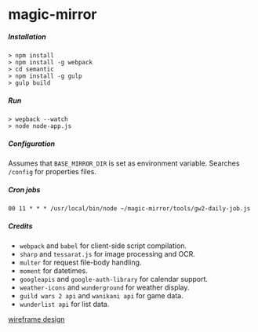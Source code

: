 # magic-mirror

##### Installation

```
> npm install
> npm install -g webpack
> cd semantic
> npm install -g gulp
> gulp build
```
##### Run
```
> wepback --watch
> node node-app.js
```

##### Configuration
Assumes that `BASE_MIRROR_DIR` is set as environment variable.
Searches `/config` for properties files.

##### Cron jobs
```
00 11 * * * /usr/local/bin/node ~/magic-mirror/tools/gw2-daily-job.js
```

##### Credits
* `webpack` and `babel` for client-side script compilation.
* `sharp` and `tessarat.js` for image processing and OCR.
* `multer` for request file-body handling.
* `moment` for datetimes.
* `googleapis` and `google-auth-library` for calendar support.
* `weather-icons` and `wunderground` for weather display.
* `guild wars 2 api` and `wanikani api` for game data.
* `wunderlist api` for list data.

[wireframe design](https://wireframe.cc/Cdvuhh)
